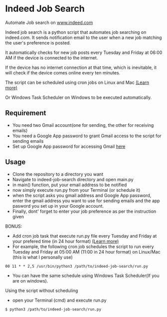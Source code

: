 # Indeed Job Search
Automate Job search on www.indeed.com

Indeed job search is a python script that automates job searching on
indeed.com. It sends notification email to the user when a new job 
matching the user's preference is posted.

It automatically checks for new job posts every Tuesday and Friday at 
06:00 AM if the device is connected to the internet.

If the device has no internet connection at that time, which is inevitable, 
it will check if the device comes online every ten minutes.

The script can be scheduled using cron jobs on Linux and Mac 
<a href="https://www.youtube.com/watch?v=QZJ1drMQz1A"> (Learn more) </a>


Or Windows Task Scheduler on Windows to be executed automatically.


## Requirement
- You need two Gmail account(one for sending, the other for receiving emails)
- You need a Google App password to grant Gmail access to the script for sending emails
- Set up Google App password for accessing Gmail <a href="https://myaccount.google.com/apppasswords"> here </a>

## Usage
- Clone the repository to a directory you want
- Navigate to indeed-job-search directory and open main.py
- in main() function, put your email address to be notified
- now simply execute run.py from your Terminal (or schedule it)
- when the script asks you gmail address and Google App password, enter the gmail address you want to use for sending emails and the app pasword you set up in your Google account.
- Finally, dont' forget to enter your job preference as per the instruction given

BONUS:
- Add cron job task that execute run.py file every Tuesday and Friday
  at your prefered time (in 24 hour format) <a href="https://crontab.guru/">(Learn more)</a>
- For example, the following cron job schedules the script to run every Tuesday and Friday at 05:00 AM (11:00 in 24 hour format) on Linux/Mac (this is what I personally use)
```
00 11 * * 2,5 /usr/bin/python3 /path/to/indeed-job-search/run.py
```
- You can have the same schedule using Windows Task Scheduler(If you are on windows).

Using the script without scheduling
- open your Terminal (cmd) and execute run.py
```
$ python3 /path/to/indeed-job-search/run.py
```